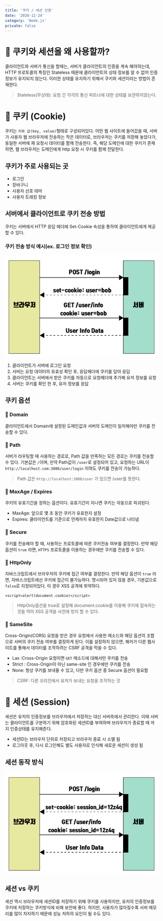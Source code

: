 ```yaml
---
title: '쿠키 / 세션 인증'
date: '2020-12-24'
category: 'Node.js'
private: false
---
```


# 🍪 쿠키와 세션을 왜 사용할까?

클라이언트와 서버가 통신을 할때는, 서버가 클라이언트의 인증을 계속 해야햐는데, HTTP 프로토콜의 특징인 Stateless 때문에 클라이언트의 상태 정보를 알 수 없어 인증 정보가 유지되지 않는다.
이러한 상태를 유지하기 위해서 쿠키와 세션이라는 방법이 존재한다.

> Stateless(무상태): 요청 간 각각의 통신 파트너에 대한 상태를 보관하지않는다.

# 🍪 쿠키 (Cookie)

쿠키는 `키와 값(key, value)`형태로 구성되어있다. 어떤 웹 사이트에 들어갔을 때, 서버가 사용자 웹 브라우저에 전송하는 작은 데이터로, 브라우저는 쿠키를 저장해 놓았다가, 동일한 서버에 재 요청시 데이터를 함께 전송한다.
즉, 해당 도메인에 대한 쿠키가 존재하면, 웹 브라우저는 도메인에게 http 요청 시 쿠키를 함께 전달한다.

## 쿠키가 주로 사용되는 곳

- 로그인
- 장바구니
- 사용자 선호 테마
- 사용자 트래킹 정보

## 서버에서 클라이언트로 쿠키 전송 방법

쿠키는 서버에서 HTTP 응답 헤더에 Set-Cookie 속성을 통하여 클라이언트에게 제공할 수 있다.

### 쿠키 전송 방식 예시(ex. 로그인 정보 확인)

<center><img src="./images/cookie_session_1.png" alt="cookie_session_1" /></center>

1. 클라이언트가 서버에 로그인 요청
2. 서버는 요청 데이터의 유효성 확인 후, 응답헤더에 쿠키를 담아 응답
3. 클라이언트는 서버에서 받은 쿠키를 자동으로 요청헤더에 추가해 유저 정보를 요청
4. 서버는 쿠키를 확인 한 후, 유저 정보를 응답

## 쿠키 옵션

### 📖 Domain

클라이언트에서 Domain에 설정된 도메인값과 서버의 도메인이 일치해야만 쿠키를 전송할 수 있다.

### 📖 Path

서버가 라우팅할 때 사용하는 경로로, Path 값을 만족하는 모든 경로는 쿠키를 전송할 수 있다.
기본값은 `/`이며, 만약 Path값이 `/user`로 설정되어 있고, 요청하는 URL이 `http://localhost.com:3000/user/login` 이여도 쿠키를 전송이 가능하다.

> Path 값은 `http://localhost:3000/user` 가 있으면 /user를 뜻한다.

### 📖 MaxAge / Expires

쿠키의 유효기간을 정하는 옵션이다. 유효기간이 지나면 쿠키는 자동으로 파괴된다.

- MaxAge: 앞으로 몇 초 동안 쿠키가 유효한지 설정
- Expires: 클라이언트를 기준으로 언제까지 유효한지 Date값으로 나타냄

### 📖 Secure

쿠키를 전송해야 할 때, 사용하는 프로토콜에 따른 쿠키전송 여부를 결정한다.
만약 해당 옵션이 `true` 라면, `HTTPS` 프로토콜을 이용하는 경우에만 쿠키를 전송할 수 있다.

### 📖 HttpOnly

자바스크립트에서 브라우저의 쿠키에 접근 여부를 결정한다.
만약 해당 옵션이 `true` 라면, 자바스크립트에선 쿠키에 접근이 불가능하다.
명시되어 있지 않을 경우, 기본값으로 `false`로 지정되어있다. 이 경우 XSS 공격에 취약하다.

```
<script>alert(document.cookie)</script>
```

> HttpOnly옵션을 true로 설정해 document.cookie를 이용해 쿠키에 접속하는 것을 막아 XSS 공격을 사전에 방지 할 수 있다.

### 📖 SameSite

Cross-Origin(CORS) 요청을 받은 경우 요청에서 사용한 메소드와 해당 옵션의 조합으로 서버의 쿠키 전송 여부를 결정하게 된다.
이를 설정하지 않으면, 해커가 다른 웹사이트를 통해서 데이터를 조작하려는 CSRF 공격을 막을 수 있다.

- Lax :Cross-Origin 요청이면 `GET` 메소드에 대해서만 쿠키를 전송
- Strict : Cross-Origin이 아닌 same-site 인 경우에만 쿠키를 전송
- None: 항상 쿠키를 보내줄 수 있고, 다만 쿠키 옵션 중 Secure 옵션이 필요함

> CSRF: 다른 오리진에서 유저가 보내는 요청을 조작하는 것

# 🍪 세션 (Session)

세션은 유저의 인증정보를 브라우저에서 저장하는 대신 서버측에서 관리한다. 이때 서버는 클라이언트를 구분하기 위해 암호화된 세션ID를 부여하며 브라우저가 종료할 때 까지
인증상태를 유지해준다.

- 세션ID는 브라우저 단위로 저장되고 브라우저 종료 시 소멸 됨
- 로그아웃 후, 다시 로그인해도 별도 사용자로 인식해 새로운 세션이 생성 됨

## 세션 동작 방식

<center><img src="./images/cookie_session_02.png" alt="session" /></center>

## 세션 vs 쿠키

세션 역시 브라우저에 세션ID를 저장하기 위해 쿠키를 사용하지만, 유저의 인증정보를 쿠키에 저장하는 쿠키방식에 비해 보안에 좋다. 하지만, 사용자가 많아질수록 서버 메모리를 많이 차지하기 때문에 성능 저하의 요인이 될 수도 있다.
